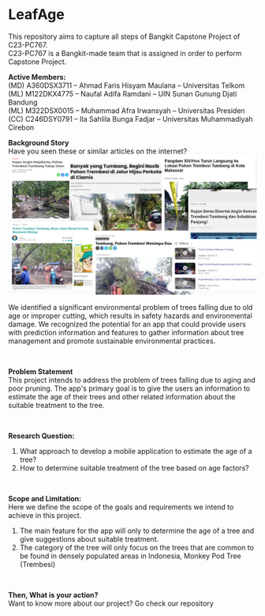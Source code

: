 # LeafAge
This repository aims to capture all steps of Bangkit Capstone Project of C23-PC767. <br>
C23-PC767 is a Bangkit-made team that is assigned in order to perform Capstone Project.

**Active Members:** <br>
(MD) A360DSX3711 – Ahmad Faris Hisyam Maulana – Universitas Telkom <br>
(ML) M122DKX4775 – Naufal Adifa Ramdani – UIN Sunan Gunung Djati Bandung <br>
(ML)  M322DSX0015 – Muhammad Afra Irwansyah – Universitas Presiden <br>
(CC) C246DSY0791 – Ila Sahlila Bunga Fadjar – Universitas Muhammadiyah Cirebon <br>

**Background Story**<br>
Have you seen these or similar articles on the internet?
![Monkey Pod Tree](https://github.com/irbangkit31/LeafAge/blob/9cce7cfbcc11f08dc55761af3c2fe0d334eb9771/Story%20Background%20Image.jpeg)

We identified a significant environmental problem of trees falling due to old age or improper cutting, which results in safety hazards and environmental damage. We recognized the potential for an app that could provide users with prediction information and features to gather information about tree management and promote sustainable environmental practices.

<br>

**Problem Statement**<br>
This project intends to address the problem of trees falling due to aging and poor pruning. The app's primary goal is to give the users an information to estimate the age of their trees and other related information about the suitable treatment to the tree.

<br>

**Research Question:**<br>
1. What approach to develop a mobile application to estimate the age of a tree?
2. How to determine suitable treatment of the tree based on age factors?

<br>

**Scope and Limitation:**<br>
Here we define the scope of the goals and requirements we intend to achieve in this project.
1. The main feature for the app will only to determine the age of a tree and give suggestions about suitable treatment.
2. The category of the tree will only focus on the trees that are common to be found in densely populated areas in Indonesia, Monkey Pod Tree (Trembesi)

<br>

**Then, What is your action?** <br>
Want to know more about our project? Go check our repository

